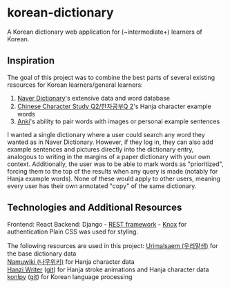 # korean-dictionary

A Korean dictionary web application for (~intermediate+) learners of Korean.


## Inspiration
The goal of this project was to combine the best parts of several existing resources for Korean learners/general learners:  
1. [Naver Dictionary](https://ko.dict.naver.com/#/main)'s extensive data and word database  
2. [Chinese Character Study Q2/한자공부Q 2](https://play.google.com/store/apps/details?id=com.aribada.edu.qhanja&hl=ko)'s Hanja character example words  
3. [Anki](https://apps.ankiweb.net/)'s ability to pair words with images or personal example sentences

I wanted a single dictionary where a user could search any word they wanted as in Naver Dictionary. However, if they log in, they can also add example sentences and pictures directly into the dictionary entry, analogous to writing in the margins of a paper dictionary with your own context. Additionally, the user was to be able to mark words as "prioritized", forcing them to the top of the results when any query is made (notably for Hanja example words). None of these would apply to other users, meaning every user has their own annotated "copy" of the same dictionary.

## Technologies and Additional Resources
Frontend: React
Backend: Django 
      - [REST framework](https://www.django-rest-framework.org)
      - [Knox](https://github.com/jazzband/django-rest-knox) for authentication
Plain CSS was used for styling.

The following resources are used in this project:
[Urimalsaem (우리말샘)](https://opendict.korean.go.kr/main) for the base dictionary data  
[Namuwiki (나무위키)](https://namu.wiki) for Hanja character data  
[Hanzi Writer](https://hanziwriter.org/) ([git](https://github.com/chanind/hanzi-writer)) for Hanja stroke animations and Hanja character data  
[konlpy](https://konlpy.org/en/latest/) ([git](https://github.com/konlpy/konlpy)) for Korean language processing  






